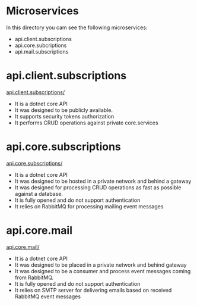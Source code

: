 # Microservices

In this directory you cam see the following microservices:
- api.client.subscriptions
- api.core.subcriptions
- api.mail.subscriptions

# api.client.subscriptions
[api.client.subscriptions/](api.client.subscriptions/readme.md)
- It is a dotnet core API 
- It was designed to be publicly available.
- It supports security tokens authorization
- It performs CRUD operations against private core.services

# api.core.subscriptions
[api.core.subscriptions/](api.core.subscriptions/readme.md)
- It is a dotnet core API 
- It was designed to be hosted in a private network and behind a gateway
- It was designed for processing CRUD operations as fast as possible against a database.
- It is fully opened and do not support authentication
- It relies on RabbitMQ for processing mailing event messages 

# api.core.mail
[api.core.mail/](api.core.mail/readme.md)
- It is a dotnet core API 
- It was designed to be placed in a private network and behind gateway
- It was designed to be a consumer and process event messages coming from RabbitMQ.
- It is fully opened and do not support authentication
- It relies on SMTP server for delivering emails based on received RabbitMQ event messages 


